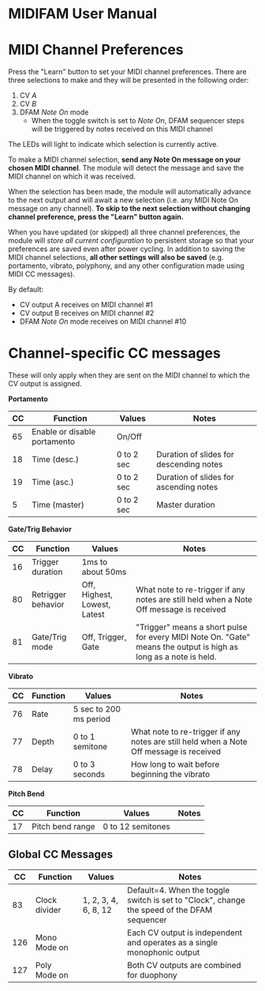 MIDIFAM User Manual
===================


# MIDI Channel Preferences

Press the "Learn" button to set your MIDI channel preferences. There are three selections to make and they will be presented in the following order:

1. CV *A*
2. CV *B*
3. DFAM *Note On* mode
    - When the toggle switch is set to *Note On*, DFAM sequencer steps will be triggered by notes received on this MIDI channel

The LEDs will light to indicate which selection is currently active.

To make a MIDI channel selection, **send any Note On message on your chosen MIDI channel**. The module will detect the message and save the MIDI channel on which it was received.

When the selection has been made, the module will automatically advance to the next output and will await a new selection (i.e. any MIDI Note On message on any channel). **To skip to the next selection without changing channel preference, press the "Learn" button again.**

When you have updated (or skipped) all three channel preferences, the module will *store all current configuration* to persistent storage so that your preferences are saved even after power cycling. In addition to saving the MIDI channel selections, **all other settings will also be saved** (e.g. portamento, vibrato, polyphony, and any other configuration made using MIDI CC messages).

By default:
- CV output A receives on MIDI channel #1
- CV output B receives on MIDI channel #2
- DFAM *Note On* mode receives on MIDI channel #10


# Channel-specific CC messages

These will only apply when they are sent on the MIDI channel to which the CV output is assigned.

**Portamento**

|CC | Function           | Values                         | Notes |
|---|--------------------|--------------------------------|-------|
|65  |   Enable or disable portamento | On/Off | |
|18	|   Time (desc.) | 0 to 2 sec | Duration of slides for descending notes |
|19	|   Time (asc.) | 0 to 2 sec |  Duration of slides for ascending notes |
|5	|   Time (master) | 0 to 2 sec | Master duration  |


**Gate/Trig Behavior**

|CC | Function           | Values                         | Notes |
|---|--------------------|--------------------------------|--------- |
|16 | Trigger duration   | 1ms to about 50ms              | |
|80 | Retrigger behavior | Off, Highest, Lowest, Latest   | What note to re-trigger if any notes are still held when a Note Off message is received |
|81 | Gate/Trig mode     | Off, Trigger, Gate             | "Trigger" means a short pulse for every MIDI Note On. "Gate" means the output is high as long as a note is held. |


**Vibrato**

|CC | Function       | Values                         | Notes|
|---|----------------|--------------------------------|-------------|
|76 | Rate           | 5 sec to 200 ms period    |  |
|77 | Depth          | 0 to 1 semitone           | What note to re-trigger if any notes are still held when a Note Off message is received|
|78 | Delay          | 0 to 3 seconds            | How long to wait before beginning the vibrato|

**Pitch Bend**


|CC | Function       | Values                         | Notes|
|---|----------------|--------------------------------|-------------|
|17 | Pitch bend range           | 0 to 12 semitones   |  | 


## Global CC Messages


|CC | Function       | Values                         | Notes|
|---|----------------|--------------------------------|-------------|
|83 | Clock divider  | 1, 2, 3, 4, 6, 8, 12    | Default=4. When the toggle switch is set to "Clock", change the speed of the DFAM sequencer |
|126 | Mono Mode on  |                         | Each CV output is independent and operates as a single monophonic output |
|127 | Poly Mode on  |                         | Both CV outputs are combined for duophony |


